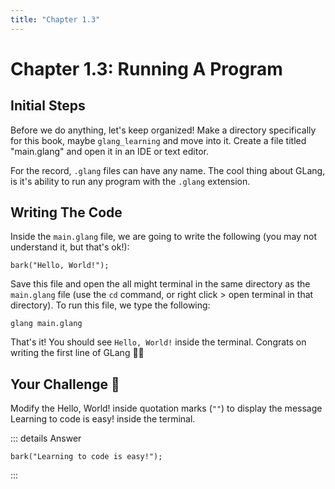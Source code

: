 ```yaml
---
title: "Chapter 1.3"
---
```


# Chapter 1.3: Running A Program

## Initial Steps

Before we do anything, let's keep organized! Make a directory specifically for this book, maybe `glang_learning` and move into it. Create a file titled "main.glang" and open it in an IDE or text editor.

For the record, `.glang` files can have any name. The cool thing about GLang, is it's ability to run any program with the `.glang` extension.

## Writing The Code

Inside the `main.glang` file, we are going to write the following (you may not understand it, but that's ok!):

```
bark("Hello, World!");
```

Save this file and open the all might terminal in the same directory as the `main.glang` file (use the `cd` command, or right click > open terminal in that directory). To run this file, we type the following:

```
glang main.glang
```

That's it! You should see `Hello, World!` inside the terminal. Congrats on writing the first line of GLang 🎉🎉

## Your Challenge 🤔

Modify the Hello, World! inside quotation marks (`""`) to display the message Learning to code is easy! inside the terminal.

::: details Answer
```
bark("Learning to code is easy!");
```
:::
